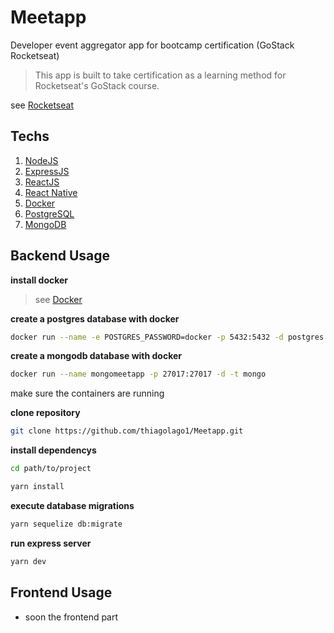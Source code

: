 # Meetapp
Developer event aggregator app for bootcamp certification (GoStack Rocketseat)
> This app is built to take certification as a learning method for Rocketseat's GoStack course.

see [Rocketseat](https://rocketseat.com.br/)

## Techs
1. [NodeJS](https://nodejs.org/en/)
2. [ExpressJS](https://expressjs.com/pt-br/)
3. [ReactJS](https://pt-br.reactjs.org/)
4. [React Native](https://facebook.github.io/react-native/)
5. [Docker](https://www.docker.com/)
6. [PostgreSQL](https://hub.docker.com/_/postgres)
7. [MongoDB](https://hub.docker.com/_/mongo) 

## Backend Usage

**install docker**
> see [Docker](https://www.docker.com/)

**create a postgres database with docker**
```bash
docker run --name -e POSTGRES_PASSWORD=docker -p 5432:5432 -d postgres
```

**create a mongodb database with docker**
```bash
docker run --name mongomeetapp -p 27017:27017 -d -t mongo
```
make sure the containers are running

**clone repository**
```bash
git clone https://github.com/thiagolago1/Meetapp.git
```

**install dependencys**
```bash
cd path/to/project

yarn install
```
**execute database migrations**
```bash
yarn sequelize db:migrate
```

**run express server**
```bash
yarn dev
```

## Frontend Usage

* soon the frontend part

